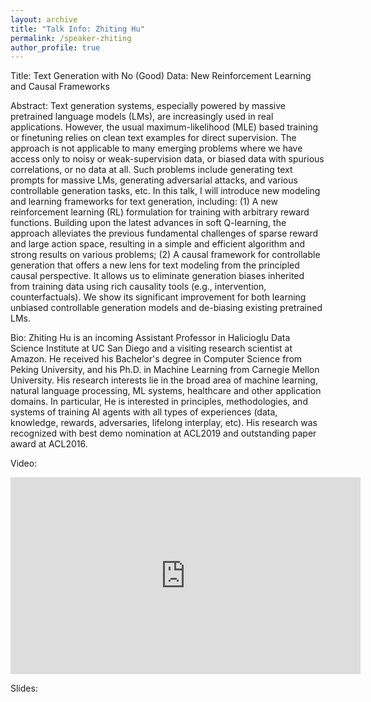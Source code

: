 ```yaml
---
layout: archive
title: "Talk Info: Zhiting Hu"
permalink: /speaker-zhiting
author_profile: true
---
```


Title: Text Generation with No (Good) Data: New Reinforcement Learning and Causal Frameworks

Abstract:
Text generation systems, especially powered by massive pretrained language models (LMs), are increasingly used in real applications. However, the usual maximum-likelihood (MLE) based training or finetuning relies on clean text examples for direct supervision. The approach is not applicable to many emerging problems where we have access only to noisy or weak-supervision data, or biased data with spurious correlations, or no data at all. Such problems include generating text prompts for massive LMs, generating adversarial attacks, and various controllable generation tasks, etc. In this talk, I will introduce new modeling and learning frameworks for text generation, including: (1) A new reinforcement learning (RL) formulation for training with arbitrary reward functions. Building upon the latest advances in soft Q-learning, the approach alleviates the previous fundamental challenges of sparse reward and large action space, resulting in a simple and efficient algorithm and strong results on various problems; (2) A causal framework for controllable generation that offers a new lens for text modeling from the principled causal perspective. It allows us to eliminate generation biases inherited from training data using rich causality tools (e.g., intervention, counterfactuals). We show its significant improvement for both learning unbiased controllable generation models and de-biasing existing pretrained LMs. 
 
Bio:
Zhiting Hu is an incoming Assistant Professor in Halicioglu Data Science Institute at UC San Diego and a visiting research scientist at Amazon. He received his Bachelor's degree in Computer Science from Peking University, and his Ph.D. in Machine Learning from Carnegie Mellon University. His research interests lie in the broad area of machine learning, natural language processing, ML systems, healthcare and other application domains. In particular, He is interested in principles, methodologies, and systems of training AI agents with all types of experiences (data, knowledge, rewards, adversaries, lifelong interplay, etc). His research was recognized with best demo nomination at ACL2019 and outstanding paper award at ACL2016.

Video:
 <p>
    <iframe width="560" height="315" src="https://www.youtube.com/embed/rim-FhieEv0" frameborder="0" allow="autoplay; encrypted-media" allowfullscreen></iframe>
  </p>

Slides:
<p>
 <script async class="speakerdeck-embed" data-id="0a88a0017d014c398b2e3cc52e47b578" data-ratio="1.77777777777778" src="//speakerdeck.com/assets/embed.js"></script>


